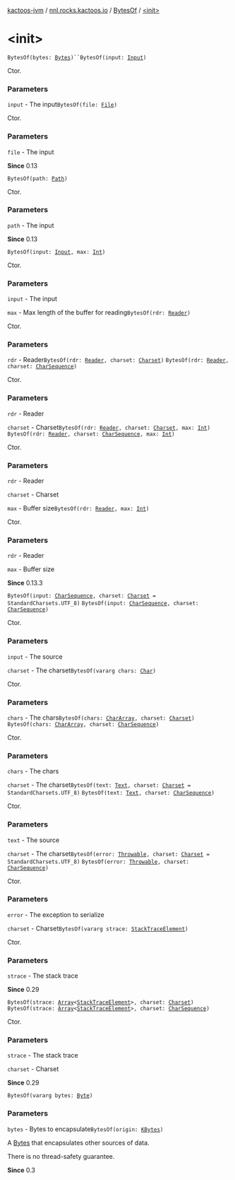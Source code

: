 [kactoos-jvm](../../index.md) / [nnl.rocks.kactoos.io](../index.md) / [BytesOf](index.md) / [&lt;init&gt;](./-init-.md)

# &lt;init&gt;

`BytesOf(bytes: `[`Bytes`](../../nnl.rocks.kactoos/-bytes/index.md)`)``BytesOf(input: `[`Input`](../../nnl.rocks.kactoos/-input/index.md)`)`

Ctor.

### Parameters

`input` - The input`BytesOf(file: `[`File`](http://docs.oracle.com/javase/8/docs/api/java/io/File.html)`)`

Ctor.

### Parameters

`file` - The input

**Since**
0.13

`BytesOf(path: `[`Path`](http://docs.oracle.com/javase/8/docs/api/java/nio/file/Path.html)`)`

Ctor.

### Parameters

`path` - The input

**Since**
0.13

`BytesOf(input: `[`Input`](../../nnl.rocks.kactoos/-input/index.md)`, max: `[`Int`](https://kotlinlang.org/api/latest/jvm/stdlib/kotlin/-int/index.html)`)`

Ctor.

### Parameters

`input` - The input

`max` - Max length of the buffer for reading`BytesOf(rdr: `[`Reader`](http://docs.oracle.com/javase/8/docs/api/java/io/Reader.html)`)`

Ctor.

### Parameters

`rdr` - Reader`BytesOf(rdr: `[`Reader`](http://docs.oracle.com/javase/8/docs/api/java/io/Reader.html)`, charset: `[`Charset`](http://docs.oracle.com/javase/8/docs/api/java/nio/charset/Charset.html)`)`
`BytesOf(rdr: `[`Reader`](http://docs.oracle.com/javase/8/docs/api/java/io/Reader.html)`, charset: `[`CharSequence`](https://kotlinlang.org/api/latest/jvm/stdlib/kotlin/-char-sequence/index.html)`)`

Ctor.

### Parameters

`rdr` - Reader

`charset` - Charset`BytesOf(rdr: `[`Reader`](http://docs.oracle.com/javase/8/docs/api/java/io/Reader.html)`, charset: `[`Charset`](http://docs.oracle.com/javase/8/docs/api/java/nio/charset/Charset.html)`, max: `[`Int`](https://kotlinlang.org/api/latest/jvm/stdlib/kotlin/-int/index.html)`)`
`BytesOf(rdr: `[`Reader`](http://docs.oracle.com/javase/8/docs/api/java/io/Reader.html)`, charset: `[`CharSequence`](https://kotlinlang.org/api/latest/jvm/stdlib/kotlin/-char-sequence/index.html)`, max: `[`Int`](https://kotlinlang.org/api/latest/jvm/stdlib/kotlin/-int/index.html)`)`

Ctor.

### Parameters

`rdr` - Reader

`charset` - Charset

`max` - Buffer size`BytesOf(rdr: `[`Reader`](http://docs.oracle.com/javase/8/docs/api/java/io/Reader.html)`, max: `[`Int`](https://kotlinlang.org/api/latest/jvm/stdlib/kotlin/-int/index.html)`)`

Ctor.

### Parameters

`rdr` - Reader

`max` - Buffer size

**Since**
0.13.3

`BytesOf(input: `[`CharSequence`](https://kotlinlang.org/api/latest/jvm/stdlib/kotlin/-char-sequence/index.html)`, charset: `[`Charset`](http://docs.oracle.com/javase/8/docs/api/java/nio/charset/Charset.html)` = StandardCharsets.UTF_8)`
`BytesOf(input: `[`CharSequence`](https://kotlinlang.org/api/latest/jvm/stdlib/kotlin/-char-sequence/index.html)`, charset: `[`CharSequence`](https://kotlinlang.org/api/latest/jvm/stdlib/kotlin/-char-sequence/index.html)`)`

Ctor.

### Parameters

`input` - The source

`charset` - The charset`BytesOf(vararg chars: `[`Char`](https://kotlinlang.org/api/latest/jvm/stdlib/kotlin/-char/index.html)`)`

Ctor.

### Parameters

`chars` - The chars`BytesOf(chars: `[`CharArray`](https://kotlinlang.org/api/latest/jvm/stdlib/kotlin/-char-array/index.html)`, charset: `[`Charset`](http://docs.oracle.com/javase/8/docs/api/java/nio/charset/Charset.html)`)`
`BytesOf(chars: `[`CharArray`](https://kotlinlang.org/api/latest/jvm/stdlib/kotlin/-char-array/index.html)`, charset: `[`CharSequence`](https://kotlinlang.org/api/latest/jvm/stdlib/kotlin/-char-sequence/index.html)`)`

Ctor.

### Parameters

`chars` - The chars

`charset` - The charset`BytesOf(text: `[`Text`](../../nnl.rocks.kactoos/-text/index.md)`, charset: `[`Charset`](http://docs.oracle.com/javase/8/docs/api/java/nio/charset/Charset.html)` = StandardCharsets.UTF_8)`
`BytesOf(text: `[`Text`](../../nnl.rocks.kactoos/-text/index.md)`, charset: `[`CharSequence`](https://kotlinlang.org/api/latest/jvm/stdlib/kotlin/-char-sequence/index.html)`)`

Ctor.

### Parameters

`text` - The source

`charset` - The charset`BytesOf(error: `[`Throwable`](https://kotlinlang.org/api/latest/jvm/stdlib/kotlin/-throwable/index.html)`, charset: `[`Charset`](http://docs.oracle.com/javase/8/docs/api/java/nio/charset/Charset.html)` = StandardCharsets.UTF_8)`
`BytesOf(error: `[`Throwable`](https://kotlinlang.org/api/latest/jvm/stdlib/kotlin/-throwable/index.html)`, charset: `[`CharSequence`](https://kotlinlang.org/api/latest/jvm/stdlib/kotlin/-char-sequence/index.html)`)`

Ctor.

### Parameters

`error` - The exception to serialize

`charset` - Charset`BytesOf(vararg strace: `[`StackTraceElement`](http://docs.oracle.com/javase/8/docs/api/java/lang/StackTraceElement.html)`)`

Ctor.

### Parameters

`strace` - The stack trace

**Since**
0.29

`BytesOf(strace: `[`Array`](https://kotlinlang.org/api/latest/jvm/stdlib/kotlin/-array/index.html)`<`[`StackTraceElement`](http://docs.oracle.com/javase/8/docs/api/java/lang/StackTraceElement.html)`>, charset: `[`Charset`](http://docs.oracle.com/javase/8/docs/api/java/nio/charset/Charset.html)`)`
`BytesOf(strace: `[`Array`](https://kotlinlang.org/api/latest/jvm/stdlib/kotlin/-array/index.html)`<`[`StackTraceElement`](http://docs.oracle.com/javase/8/docs/api/java/lang/StackTraceElement.html)`>, charset: `[`CharSequence`](https://kotlinlang.org/api/latest/jvm/stdlib/kotlin/-char-sequence/index.html)`)`

Ctor.

### Parameters

`strace` - The stack trace

`charset` - Charset

**Since**
0.29

`BytesOf(vararg bytes: `[`Byte`](https://kotlinlang.org/api/latest/jvm/stdlib/kotlin/-byte/index.html)`)`

### Parameters

`bytes` - Bytes to encapsulate`BytesOf(origin: `[`KBytes`](../../nnl.rocks.kactoos/-k-bytes.md)`)`

A [Bytes](../../nnl.rocks.kactoos/-bytes/index.md) that encapsulates other sources of data.

There is no thread-safety guarantee.

**Since**
0.3

